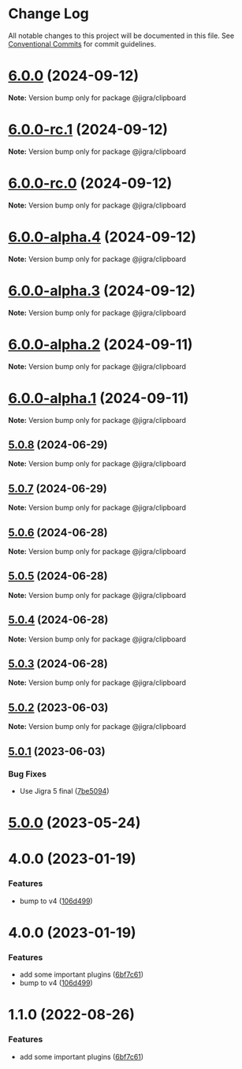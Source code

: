# Change Log

All notable changes to this project will be documented in this file.
See [Conventional Commits](https://conventionalcommits.org) for commit guidelines.

# [6.0.0](https://github.com/familyjs/jigra-plugins/compare/@jigra/clipboard@6.0.0-rc.1...@jigra/clipboard@6.0.0) (2024-09-12)

**Note:** Version bump only for package @jigra/clipboard

# [6.0.0-rc.1](https://github.com/familyjs/jigra-plugins/compare/@jigra/clipboard@6.0.0-rc.0...@jigra/clipboard@6.0.0-rc.1) (2024-09-12)

**Note:** Version bump only for package @jigra/clipboard

# [6.0.0-rc.0](https://github.com/familyjs/jigra-plugins/compare/@jigra/clipboard@6.0.0-alpha.4...@jigra/clipboard@6.0.0-rc.0) (2024-09-12)

**Note:** Version bump only for package @jigra/clipboard

# [6.0.0-alpha.4](https://github.com/familyjs/jigra-plugins/compare/@jigra/clipboard@6.0.0-alpha.3...@jigra/clipboard@6.0.0-alpha.4) (2024-09-12)

**Note:** Version bump only for package @jigra/clipboard

# [6.0.0-alpha.3](https://github.com/familyjs/jigra-plugins/compare/@jigra/clipboard@6.0.0-alpha.2...@jigra/clipboard@6.0.0-alpha.3) (2024-09-12)

**Note:** Version bump only for package @jigra/clipboard

# [6.0.0-alpha.2](https://github.com/familyjs/jigra-plugins/compare/@jigra/clipboard@6.0.0-alpha.1...@jigra/clipboard@6.0.0-alpha.2) (2024-09-11)

**Note:** Version bump only for package @jigra/clipboard

# [6.0.0-alpha.1](https://github.com/familyjs/jigra-plugins/compare/@jigra/clipboard@5.0.8...@jigra/clipboard@6.0.0-alpha.1) (2024-09-11)

**Note:** Version bump only for package @jigra/clipboard

## [5.0.8](https://github.com/familyjs/jigra-plugins/compare/@jigra/clipboard@5.0.7...@jigra/clipboard@5.0.8) (2024-06-29)

**Note:** Version bump only for package @jigra/clipboard

## [5.0.7](https://github.com/familyjs/jigra-plugins/compare/@jigra/clipboard@5.0.6...@jigra/clipboard@5.0.7) (2024-06-29)

**Note:** Version bump only for package @jigra/clipboard

## [5.0.6](https://github.com/familyjs/jigra-plugins/compare/@jigra/clipboard@5.0.5...@jigra/clipboard@5.0.6) (2024-06-28)

**Note:** Version bump only for package @jigra/clipboard

## [5.0.5](https://github.com/familyjs/jigra-plugins/compare/@jigra/clipboard@5.0.4...@jigra/clipboard@5.0.5) (2024-06-28)

**Note:** Version bump only for package @jigra/clipboard

## [5.0.4](https://github.com/familyjs/jigra-plugins/compare/@jigra/clipboard@5.0.3...@jigra/clipboard@5.0.4) (2024-06-28)

**Note:** Version bump only for package @jigra/clipboard

## [5.0.3](https://github.com/familyjs/jigra-plugins/compare/@jigra/clipboard@5.0.2...@jigra/clipboard@5.0.3) (2024-06-28)

**Note:** Version bump only for package @jigra/clipboard

## [5.0.2](https://github.com/familyjs/jigra-plugins/compare/@jigra/clipboard@5.0.1...@jigra/clipboard@5.0.2) (2023-06-03)

**Note:** Version bump only for package @jigra/clipboard

## [5.0.1](https://github.com/familyjs/jigra-plugins/compare/@jigra/clipboard@5.0.0...@jigra/clipboard@5.0.1) (2023-06-03)

### Bug Fixes

- Use Jigra 5 final ([7be5094](https://github.com/familyjs/jigra-plugins/commit/7be509425c5cc9f21b1f9e78794b2c6b76ca7702))

# [5.0.0](https://github.com/familyjs/jigra-plugins/compare/@jigra/clipboard@1.1.0...@jigra/clipboard@5.0.0) (2023-05-24)

# 4.0.0 (2023-01-19)

### Features

- bump to v4 ([106d499](https://github.com/familyjs/jigra-plugins/commit/106d49991e82a0505a82571530b73fcda020e7e4))

# 4.0.0 (2023-01-19)

### Features

- add some important plugins ([6bf7c61](https://github.com/navify/jigra-plugins/commit/6bf7c61ba5ad99cf0474cb2cc9599d0f8fedeb45))
- bump to v4 ([106d499](https://github.com/navify/jigra-plugins/commit/106d49991e82a0505a82571530b73fcda020e7e4))

# 1.1.0 (2022-08-26)

### Features

- add some important plugins ([6bf7c61](https://github.com/navify/jigra-plugins/commit/6bf7c61ba5ad99cf0474cb2cc9599d0f8fedeb45))
